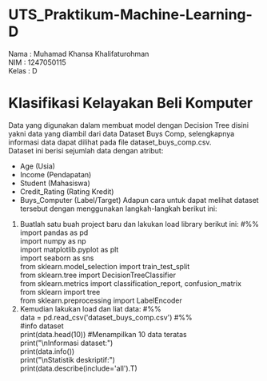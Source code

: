 # UTS_Praktikum-Machine-Learning-D
Nama  : Muhamad Khansa Khalifaturohman  
NIM   : 1247050115  
Kelas : D  

# Klasifikasi Kelayakan Beli Komputer  
Data yang digunakan dalam membuat model dengan Decision Tree disini yakni data yang diambil dari data Dataset Buys Comp, selengkapnya informasi data dapat dilihat pada file dataset_buys_comp.csv.  
Dataset ini berisi sejumlah data dengan atribut:
 - Age (Usia)
 - Income (Pendapatan)
 - Student (Mahasiswa)
 - Credit_Rating (Rating Kredit)
 - Buys_Computer (Label/Target)
Adapun cara untuk dapat melihat dataset tersebut dengan menggunakan langkah-langkah berikut ini:
1. Buatlah satu buah project baru dan lakukan load library berikut ini:
#%%  
import pandas as pd  
import numpy as np  
import matplotlib.pyplot as plt  
import seaborn as sns  
from sklearn.model_selection import train_test_split  
from sklearn.tree import DecisionTreeClassifier  
from sklearn.metrics import classification_report, confusion_matrix  
from sklearn import tree  
from sklearn.preprocessing import LabelEncoder
2. Kemudian lakukan load dan liat data:
#%%  
data = pd.read_csv('dataset_buys_comp.csv')
#%%  
#info dataset  
print(data.head(10))  #Menampilkan 10 data teratas  
print("\nInformasi dataset:")  
print(data.info())  
print("\nStatistik deskriptif:")  
print(data.describe(include='all').T)  
